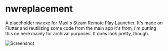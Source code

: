 # nwreplacement

A placeholder nw.exe for Maxi's Steam Remote Play Launcher.
It's made on Flutter and reutilizing some code from the main app it's from, i'm putting this on here mainly for archival purposes.
It does look pretty, though.

![Screenshot](https://i.imgur.com/3ze5oMF.png "screenshot")

